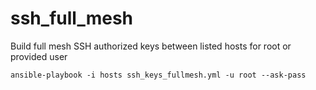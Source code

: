 # ssh_full_mesh
 Build full mesh SSH authorized keys between listed hosts for root or provided user

    ansible-playbook -i hosts ssh_keys_fullmesh.yml -u root --ask-pass
    

